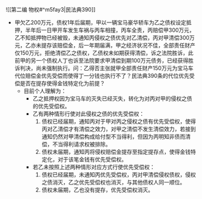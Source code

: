 ![[第二编 物权#^m5fay3|民法典390]]
- 甲欠乙200万元，债权1年后届期，甲以一辆宝马豪华轿车为乙之债权设定抵押，半年后一日甲开车发生车祸与丙车相撞，丙车全责，丙赔偿甲300万元，乙不知抵押物已经被毁，未通知丙侵权之债优先对乙清偿，丙对甲清偿300万元，乙亦未提存该赔偿金，后一年期届满，甲之经济状况不佳，全部责任财产仅150万元，拒绝清偿乙之债权，乙债权未如期获得清偿，诉之法院胜诉，此前甲的另一个债权人丁也诉至法院要求甲清偿到期100万元债务，已经获得胜诉判决，尚未强制执行。问：乙得否主张就甲全部责任财产150万元为宝马车代位赔偿金优先受偿而使得丁一分钱也执行不了？民法典390条的代位优先受偿是否在提存使得金钱特定化为前提？
	- 目前个人理解为：
		- 乙之抵押权因为宝马车的灭失已经灭失，转化为对丙对甲的侵权之债的优先受偿权。
		- 乙有两种情形行使对此侵权之债的优先受偿权：
			1. 债权已经届期，通知丙对于甲对丙之侵权之债有优先受偿权，使得丙对乙清偿才有清偿之效力，对甲之清偿不发生清偿效力，若接到通知仍然对甲清偿构成给付型不当得利，但因为丙明知非债而清偿，不当得利请求权被排除。
			2. 债权未届期，通知丙将侵权赔偿金提存至指定提存点，使得金钱特定化，对于该笔金钱有优先受偿权。
		- 若乙未按照上述两种情形对应方式行使优先受偿权：
			1. 债权已经届期，未通知丙优先受偿权，丙对甲清偿侵权债权，侵权之债消灭，乙之优先受偿权也消灭，与其他债权人同一顺位。
			2. 债权未届期，乙也没有提存，优先受偿权消灭。